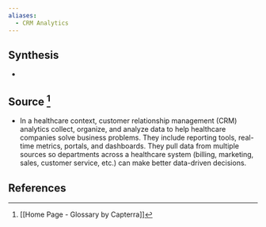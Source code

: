 ```yaml
---
aliases:
  - CRM Analytics
---
```

## Synthesis
- 
## Source [^1]
- In a healthcare context, customer relationship management (CRM) analytics collect, organize, and analyze data to help healthcare companies solve business problems. They include reporting tools, real-time metrics, portals, and dashboards. They pull data from multiple sources so departments across a healthcare system (billing, marketing, sales, customer service, etc.) can make better data-driven decisions.
## References

[^1]: [[Home Page - Glossary by Capterra]]